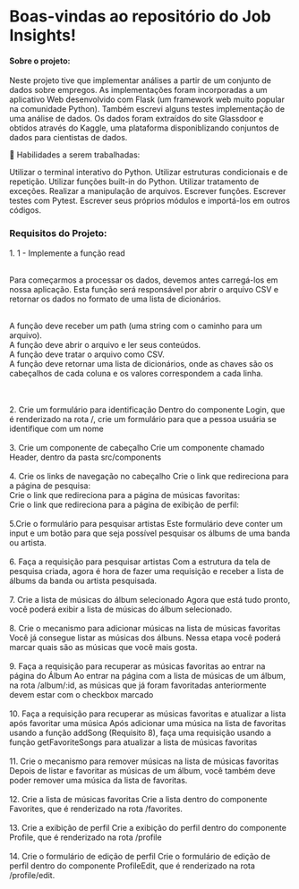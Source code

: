 <h1> Boas-vindas ao repositório do Job Insights! </h1>
 
 <h4>Sobre o projeto:</h4>
 <p>
 Neste projeto tive que implementar análises a partir de um conjunto de dados sobre empregos. As implementações foram incorporadas a um aplicativo Web desenvolvido com Flask (um framework web muito popular na comunidade Python). Também escrevi alguns testes implementação de uma análise de dados.
Os dados foram extraídos do site Glassdoor e obtidos através do Kaggle, uma plataforma disponiblizando conjuntos de dados para cientistas de dados.

🚵 Habilidades a serem trabalhadas:

Utilizar o terminal interativo do Python.
Utilizar estruturas condicionais e de repetição.
Utilizar funções built-in do Python.
Utilizar tratamento de exceções.
Realizar a manipulação de arquivos.
Escrever funções.
Escrever testes com Pytest.
Escrever seus próprios módulos e importá-los em outros códigos.<br>


 </p>
 
 <h3> Requisitos do Projeto: </h3>
 
 <p> 
  1.  1 - Implemente a função read<br><br>

Para começarmos a processar os dados, devemos antes carregá-los em nossa aplicação. Esta função será responsável por abrir o arquivo CSV e retornar os dados no formato de uma lista de dicionários.<br><br>

A função deve receber um path (uma string com o caminho para um arquivo).<br>
A função deve abrir o arquivo e ler seus conteúdos.<br>
A função deve tratar o arquivo como CSV.<br>
A função deve retornar uma lista de dicionários, onde as chaves são os cabeçalhos de cada coluna e os valores correspondem a cada linha.<br>


   <br><br>
2. Crie um formulário para identificação
Dentro do componente Login, que é renderizado na rota /, crie um formulário para que a pessoa usuária se identifique com um nome<br><br>
3.  Crie um componente de cabeçalho
Crie um componente chamado Header, dentro da pasta src/components<br><br>
4. Crie os links de navegação no cabeçalho
Crie o link que redireciona para a página de pesquisa:<br>
Crie o link que redireciona para a página de músicas favoritas:<br>
Crie o link que redireciona para a página de exibição de perfil:
<br><br>
5.Crie o formulário para pesquisar artistas
Este formulário deve conter um input e um botão para que seja possível pesquisar os álbums de uma banda ou artista.<br><br>
6. Faça a requisição para pesquisar artistas
Com a estrutura da tela de pesquisa criada, agora é hora de fazer uma requisição e receber a lista de álbums da banda ou artista pesquisada.<br><br>
7.  Crie a lista de músicas do álbum selecionado
Agora que está tudo pronto, você poderá exibir a lista de músicas do álbum selecionado.<br><br>
8. Crie o mecanismo para adicionar músicas na lista de músicas favoritas
Você já consegue listar as músicas dos álbuns. Nessa etapa você poderá marcar quais são as músicas que você mais gosta.<br><br>
9. Faça a requisição para recuperar as músicas favoritas ao entrar na página do Álbum
Ao entrar na página com a lista de músicas de um álbum, na rota /album/:id, as músicas que já foram favoritadas anteriormente devem estar com o checkbox marcado
<br><br>
10. Faça a requisição para recuperar as músicas favoritas e atualizar a lista após favoritar uma música
Após adicionar uma música na lista de favoritas usando a função addSong (Requisito 8), faça uma requisição usando a função getFavoriteSongs para atualizar a lista de músicas favoritas<br><br>
11. Crie o mecanismo para remover músicas na lista de músicas favoritas
Depois de listar e favoritar as músicas de um álbum, você também deve poder remover uma música da lista de favoritas.<br><br>
12.  Crie a lista de músicas favoritas
Crie a lista dentro do componente Favorites, que é renderizado na rota /favorites.<br><br>
13. Crie a exibição de perfil
Crie a exibição do perfil dentro do componente Profile, que é renderizado na rota /profile<br><br>
14. Crie o formulário de edição de perfil
Crie o formulário de edição de perfil dentro do componente ProfileEdit, que é renderizado na rota /profile/edit.<br><br>
</p>

 
